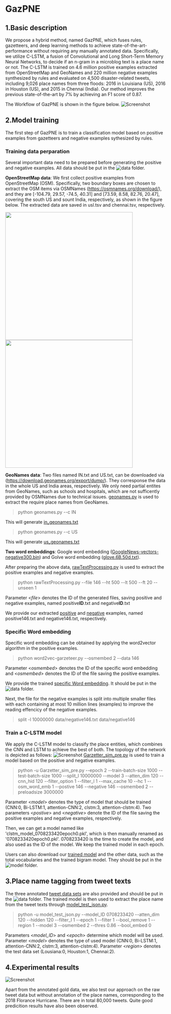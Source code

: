 # GazPNE
## 1.Basic description
We propose a hybrid method, named GazPNE, which fuses rules, gazetteers, and deep learning methods to achieve state-of-the-art-performance without requiring any manually annotated data. Specifically,  we utilize C-LSTM, a fusion of Convolutional and Long Short-Term Memory Neural Networks, to decide if an n-gram in a microblog text is a place name or not. The C-LSTM is trained on 4.6 million positive examples extracted from OpenStreetMap and GeoNames and 220 million negative examples synthesized by rules and  evaluated  on  4,500  disaster-related  tweets,  including  9,026 place names from three floods: 2016 in Louisiana (US), 2016 in Houston (US), and 2015 in Chennai (India). Our method improves the previous state-of-the-art by 7\% by achieving an F1 score of 0.87.

The Workflow of GazPNE is shown in the figure below.
![Screenshot](figure/workflow.jpg)

## 2.Model training
The first step of GazPNE is to train a classification model based on positive examples from gazetteers and negative examples sythesized by rules.
### Training data perparation
Several important data need to be prepared before generating the positive and negative examples. All data should be put in the ![data](data) folder.

**OpenStreetMap data**: We first collect positive examples from OpenStreetMap (OSM). Specifically, two boundary boxes are chosen to extract the OSM items via OSMNames (https://osmnames.org/download/), and  they are [-104.79, 29.57, -74.5, 40.31] and [73.59, 8.58, 82.76, 20.47], covering the south US and sount India, respectively, as shown in the figure below. The extracted data are saved in usl.tsv and chennai.tsv, respectively.
<p float="left">
  <img src="figure/us.jpg" width="400" />
  <img src="figure/chennai.jpg" width="400" /> 
</p>

**GeoNames data**: Two files named IN.txt and US.txt, can be downloaded via (https://download.geonames.org/export/dump/). They corresponse the data in the whole US and India areas, respectively. We only need partial entites from GeoNames, such as schools and hospitals, which are not sufficently provided by OSMNames due to technical issues. [geonames.py](geonames.py) is used to extract the require place names from GeoNames.
 > python geonames.py --c IN 
 
 This will generate [in_geonames.txt](data/in_geonames.txt) 
 
 > python geonames.py --c US

This will generate [us_geonames.txt](data/us_geonames.txt) 

**Two word embeddings**: Google word embedding ([GoogleNews-vectors-negative300.bin](https://code.google.com/archive/p/word2vec/)) and Golve word embedding ([glove.6B.50d.txt](https://www.kaggle.com/watts2/glove6b50dtxt)).

After preparing the above data, [rawTextProcessing.py](rawTextProcessing.py) is used to extract the positive examples and negative examples. 

 > python rawTextProcessing.py --file 146 --ht 500 --lt 500 --ft 20 --unseen 1
 
Parameter <*file*> denotes the ID of the generated files, saving positive and negative examples, named positive**ID**.txt and negative**ID**.txt

We provide our extracted [positive](https://drive.google.com/file/d/1YQaY9WMYAaPdasx5fz1Namx2XIxjkWIf/view?usp=sharing) and [negative](https://drive.google.com/file/d/1KF5DEOwWq1D7QE9T-CLWy7X1fXJ9-x6S/view?usp=sharing) examples, named positive146.txt and negative146.txt, respectively.

### Specific Word embedding
Specific word embedding can be obtained by applying the word2vector algorithm in the positive examples.

 > python word2vec-garzeteer.py --osmembed 2 --data 146

Parameter <*osmembed*> denotes the ID of the specific word embedding and <*osmembed*> denotes the ID of the file saving the positive examples.

We provide the trained [specific Word embedding](https://drive.google.com/file/d/1xWl87ggoQIysydrXXqgRPr2rB4yzw8GU/view?usp=sharing). It should be put in the ![data](data) folder.

Next, the file for the negative examples is split into multiple smaller files with each containing at most 10 million lines (examples) to improve the reading effencicy of the negative examples.

 > split -l 10000000 data/negative146.txt data/negative146
 
### Train a C-LSTM model

We apply the C-LSTM  model to classify the place entities, which combines the CNN and LSTM to achieve the best of both. The topology of the network is depicted as follows:
![Screenshot](figure/architecture.jpg)
[Garzetter_sim_pre.py](Garzetter_sim_pre.py) is used to train a model based on the positive and negative examples.

 > python -u Garzetter_sim_pre.py --epoch 2 --train-batch-size 1000 --test-batch-size 1000 --split_l 10000000 --model 3 --atten_dim 120 --cnn_hid 120  --filter_option 1 --filter_l 1 --max_cache 10 --hc 1 --osm_word_emb 1 --postive 146 --negative 146 --osmembed 2 --preloadsize 3000000

Parameter <*model*> denotes the type of model that should be trained (CNN:0, Bi-LSTM:1, attention-CNN:2, clstm:3, attention-clstm:4). Two parameters <*postive*> and <*negative*> denote the ID of the file saving the positive examples and negative examples, respectively.

Then, we can get a model named like 'clstm_model_0708233420epoch0.pkl', which is then manually renamed as '0708233420epoch0.pkl'. 0708233420 is the time to create the model, and also used as the ID of the model. We keep the trained model in each epoch. 

Users can also download our [trained model](https://drive.google.com/file/d/10TokPTKJLwpjQR2oN-X03MO1GCEpeDyx/view?usp=sharing) and the other data, such as the total vocabularies and the trained bigram model. They should be put in the ![model](model) folder.

## 3.Place name tagging from tweet texts
The three annotated [tweet data sets](https://rebrand.ly/LocationsDataset) are also provided and should be put in the ![data](data) folder. The trained model is then used to extract the place name from the tweet texts through [model_test_json.py](model_test_json.py).

> python -u model_test_json.py --model_ID 0708233420 --atten_dim 120 --hidden 120 --filter_l 1 --epoch 1 --filter 1 --bool_remove 1  --region 1 --model 3 --osmembed 2 --thres 0.86 --bool_embed 0

Parameters <*model_ID*> and <*epoch*> determine which model will be used. Parameter <*model*> denotes the type of used model (CNN:0, Bi-LSTM:1, attention-CNN:2, clstm:3, attention-clstm:4). Parameter <*region*> denotes the test data set (Lousiana:0, Houston:1, Chennai:2). 

## 4.Experimental results

![Screenshot](figure/597627196.jpg)

Apart from the annotated gold data, we also test our approach on the raw tweet data but without annotation of the place names, corresponding to the 2018 Florance Hurricane. There are in total 80,000 tweets. Quite good predicition results have also been observed.
